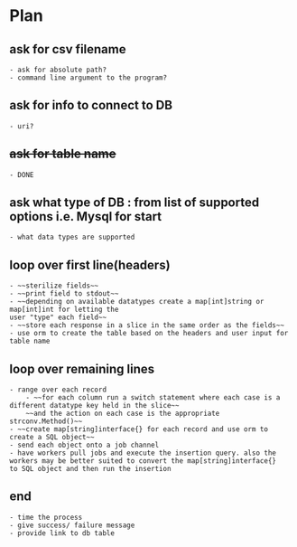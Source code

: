 # Plan

## ask for csv filename
    - ask for absolute path?
    - command line argument to the program?

## ask for info to connect to DB
    - uri?

## ~~ask for table name~~
    - DONE

## ask what type of DB : from list of supported options i.e. Mysql for start
    - what data types are supported

## loop over first line(headers)
    - ~~sterilize fields~~
    - ~~print field to stdout~~
    - ~~depending on available datatypes create a map[int]string or map[int]int for letting the
    user "type" each field~~
    - ~~store each response in a slice in the same order as the fields~~
    - use orm to create the table based on the headers and user input for table name

## loop over remaining lines
    - range over each record
        - ~~for each column run a switch statement where each case is a different datatype key held in the slice~~
        ~~and the action on each case is the appropriate strconv.Method()~~
    - ~~create map[string]interface{} for each record and use orm to create a SQL object~~
    - send each object onto a job channel
    - have workers pull jobs and execute the insertion query. also the workers may be better suited to convert the map[string]interface{}
    to SQL object and then run the insertion

## end
    - time the process
    - give success/ failure message
    - provide link to db table
